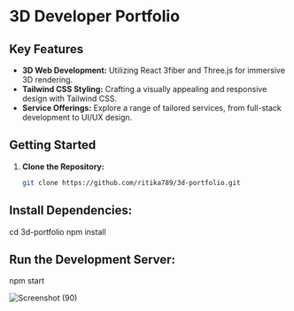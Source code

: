 
# 3D Developer Portfolio

## Key Features

- **3D Web Development:** Utilizing React 3fiber and Three.js for immersive 3D rendering.
- **Tailwind CSS Styling:** Crafting a visually appealing and responsive design with Tailwind CSS.
- **Service Offerings:** Explore a range of tailored services, from full-stack development to UI/UX design.

## Getting Started

1. **Clone the Repository:**
   ```bash
   git clone https://github.com/ritika789/3d-portfolio.git

## Install Dependencies:

cd 3d-portfolio
npm install

## Run the Development Server:

npm start


 ![Screenshot (90)](https://github.com/ritika789/3d-portfolio/assets/83690198/2ed08294-3f12-4183-b435-1df633824a05)
